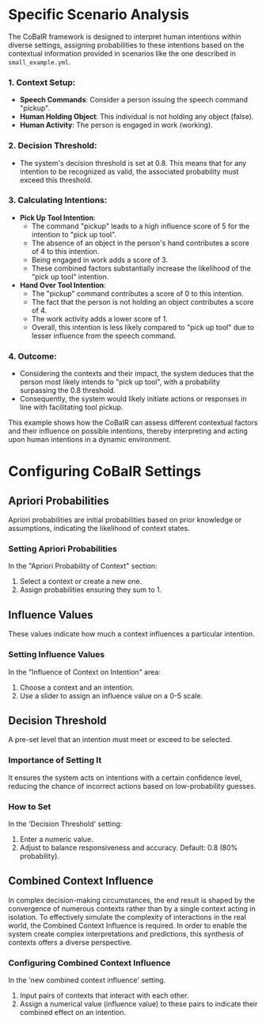 # Specific Scenario Analysis
The CoBaIR framework is designed to interpret human intentions within diverse settings, assigning probabilities to these intentions based on the contextual information provided in scenarios like the one described in `small_example.yml`.

### 1. Context Setup:
- **Speech Commands**: Consider a person issuing the speech command "pickup".
- **Human Holding Object**: This individual is not holding any object (false).
- **Human Activity**: The person is engaged in work (working).

### 2. Decision Threshold:
- The system's decision threshold is set at 0.8. This means that for any intention to be recognized as valid, the associated probability must exceed this threshold.

### 3. Calculating Intentions:
- **Pick Up Tool Intention**:
    - The command "pickup" leads to a high influence score of 5 for the intention to "pick up tool".
    - The absence of an object in the person's hand contributes a score of 4 to this intention.
    - Being engaged in work adds a score of 3.
    - These combined factors substantially increase the likelihood of the "pick up tool" intention.
- **Hand Over Tool Intention**:
    - The "pickup" command contributes a score of 0 to this intention.
    - The fact that the person is not holding an object contributes a score of 4.
    - The work activity adds a lower score of 1.
    - Overall, this intention is less likely compared to "pick up tool" due to lesser influence from the speech command.

### 4. Outcome:
- Considering the contexts and their impact, the system deduces that the person most likely intends to "pick up tool", with a probability surpassing the 0.8 threshold.
- Consequently, the system would likely initiate actions or responses in line with facilitating tool pickup.

This example shows how the CoBaIR can assess different contextual factors and their influence on possible intentions, thereby interpreting and acting upon human intentions in a dynamic environment.

# Configuring CoBaIR Settings

## **Apriori Probabilities**

Apriori probabilities are initial probabilities based on prior knowledge or assumptions, indicating the likelihood of context states.

### Setting Apriori Probabilities
In the "Apriori Probability of Context" section:
1. Select a context or create a new one.
2. Assign probabilities ensuring they sum to 1.

## **Influence Values**

These values indicate how much a context influences a particular intention.

### Setting Influence Values
In the "Influence of Context on Intention" area:
1. Choose a context and an intention.
2. Use a slider to assign an influence value on a 0-5 scale.

## **Decision Threshold**

A pre-set level that an intention must meet or exceed to be selected.

### Importance of Setting It
It ensures the system acts on intentions with a certain confidence level, reducing the chance of incorrect actions based on low-probability guesses.

### How to Set
In the 'Decision Threshold' setting:
1. Enter a numeric value.
2. Adjust to balance responsiveness and accuracy. Default: 0.8 (80% probability).

## **Combined Context Influence**

In complex decision-making circumstances, the end result is shaped by the convergence of numerous contexts rather than by a single context acting in isolation. To effectively simulate the complexity of interactions in the real world, the Combined Context Influence is required. In order to enable the system create complex interpretations and predictions, this synthesis of contexts offers a diverse perspective.

### Configuring Combined Context Influence

In the 'new combined context influence' setting.
1. Input pairs of contexts that interact with each other.
2. Assign a numerical value (influence value) to these pairs to indicate their combined effect on an intention.